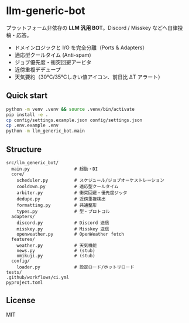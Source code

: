 # llm-generic-bot

プラットフォーム非依存の **LLM 汎用 BOT**。Discord / Misskey などへ自律投稿・応答。
- ドメインロジックと I/O を完全分離（Ports & Adapters）
- 適応型クールタイム (Anti-spam)
- ジョブ優先度・衝突回避アービタ
- 近傍重複デデュープ
- 天気要約（30℃/35℃しきい値アイコン、前日比 ΔT アラート）

## Quick start

```bash
python -m venv .venv && source .venv/bin/activate
pip install -e .
cp config/settings.example.json config/settings.json
cp .env.example .env
python -m llm_generic_bot.main
```

## Structure
```
src/llm_generic_bot/
  main.py                 # 起動・DI
  core/
    scheduler.py          # スケジュール/ジョブオーケストレーション
    cooldown.py           # 適応型クールタイム
    arbiter.py            # 衝突回避・優先度ジッタ
    dedupe.py             # 近傍重複検出
    formatting.py         # 共通整形
    types.py              # 型・プロトコル
  adapters/
    discord.py            # Discord 送信
    misskey.py            # Misskey 送信
    openweather.py        # OpenWeather fetch
  features/
    weather.py            # 天気機能
    news.py               # (stub)
    omikuji.py            # (stub)
  config/
    loader.py             # 設定ロード/ホットリロード
tests/
.github/workflows/ci.yml
pyproject.toml
```

## License
MIT
